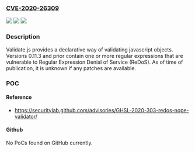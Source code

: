### [CVE-2020-26309](https://cve.mitre.org/cgi-bin/cvename.cgi?name=CVE-2020-26309)
![](https://img.shields.io/static/v1?label=Product&message=nope-validator&color=blue)
![](https://img.shields.io/static/v1?label=Version&message=0%3C%3D%200.11.3%20&color=brighgreen)
![](https://img.shields.io/static/v1?label=Vulnerability&message=CWE-1333%20Inefficient%20Regular%20Expression%20Complexity&color=brighgreen)

### Description

Validate.js provides a declarative way of validating javascript objects. Versions 0.11.3 and prior contain one or more regular expressions that are vulnerable to Regular Expression Denial of Service (ReDoS). As of time of publication, it is unknown if any patches are available.

### POC

#### Reference
- https://securitylab.github.com/advisories/GHSL-2020-303-redos-nope-validator/

#### Github
No PoCs found on GitHub currently.

